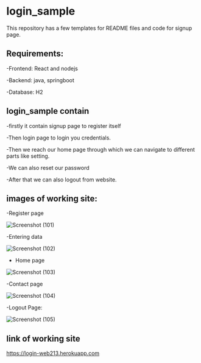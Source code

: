 # login_sample

This repository has a few templates for README files and code for signup page.

## Requirements:

-Frontend: React and nodejs

-Backend: java, springboot

-Database: H2

## login_sample contain

-firstly it contain signup page to register itself

-Then login page to login you credentials.

-Then we reach our home page through which we can navigate to different parts like setting.

-We can also reset our password

-After that we can also logout from website.

## images of working site:


-Register page

![Screenshot (101)](https://user-images.githubusercontent.com/94133108/196831305-432de804-5526-475d-b0df-e210cdc86df5.png)

-Entering data

![Screenshot (102)](https://user-images.githubusercontent.com/94133108/196831341-cb42287f-5d57-4f90-8f4b-8d1f4d3d0e9a.png)

- Home page

![Screenshot (103)](https://user-images.githubusercontent.com/94133108/196831371-d9600917-689e-4c28-b8c2-dce83b09dec3.png)

-Contact page

![Screenshot (104)](https://user-images.githubusercontent.com/94133108/196831409-67d49c22-936c-4a8f-a17b-ce65bf732428.png)

-Logout Page:

![Screenshot (105)](https://user-images.githubusercontent.com/94133108/196831485-98ae8fdb-c7f9-4459-bd2c-d24567c79cd1.png)

## link of working site
  https://login-web213.herokuapp.com
  
